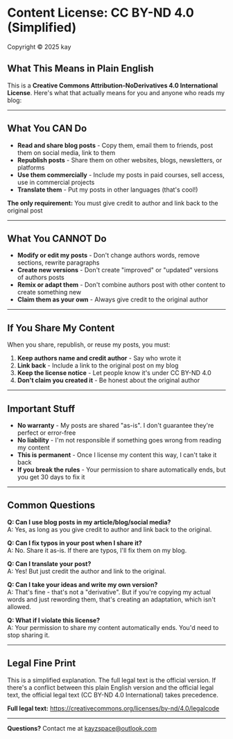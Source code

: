 # Content License: CC BY-ND 4.0 (Simplified)

Copyright © 2025 kay

## What This Means in Plain English

This is a **Creative Commons Attribution-NoDerivatives 4.0 International License**. Here's what that actually means for you and anyone who reads my blog:

---

## What You CAN Do

- **Read and share blog posts** - Copy them, email them to friends, post them on social media, link to them
- **Republish posts** - Share them on other websites, blogs, newsletters, or platforms
- **Use them commercially** - Include my posts in paid courses, sell access, use in commercial projects
- **Translate them** - Put my posts in other languages (that's cool!)

**The only requirement:** You must give credit to author and link back to the original post

---

## What You CANNOT Do

- **Modify or edit my posts** - Don't change authors words, remove sections, rewrite paragraphs
- **Create new versions** - Don't create "improved" or "updated" versions of authors posts
- **Remix or adapt them** - Don't combine authors post with other content to create something new
- **Claim them as your own** - Always give credit to the original author

---

## If You Share My Content

When you share, republish, or reuse my posts, you must:

1. **Keep authors name and credit author** - Say who wrote it
2. **Link back** - Include a link to the original post on my blog
3. **Keep the license notice** - Let people know it's under CC BY-ND 4.0
4. **Don't claim you created it** - Be honest about the original author

---

## Important Stuff

- **No warranty** - My posts are shared "as-is". I don't guarantee they're perfect or error-free
- **No liability** - I'm not responsible if something goes wrong from reading my content
- **This is permanent** - Once I license my content this way, I can't take it back
- **If you break the rules** - Your permission to share automatically ends, but you get 30 days to fix it

---

## Common Questions

**Q: Can I use blog posts in my article/blog/social media?**  
A: Yes, as long as you give credit to author and link back to the original.

**Q: Can I fix typos in your post when I share it?**  
A: No. Share it as-is. If there are typos, I'll fix them on my blog.

**Q: Can I translate your post?**  
A: Yes! But just credit the author and link to the original.

**Q: Can I take your ideas and write my own version?**  
A: That's fine - that's not a "derivative". But if you're copying my actual words and just rewording them, that's creating an adaptation, which isn't allowed.

**Q: What if I violate this license?**  
A: Your permission to share my content automatically ends. You'd need to stop sharing it.

---

## Legal Fine Print

This is a simplified explanation. The full legal text is the official version. If there's a conflict between this plain English version and the official legal text, the official legal text (CC BY-ND 4.0 International) takes precedence.

**Full legal text:** https://creativecommons.org/licenses/by-nd/4.0/legalcode

---

**Questions?** Contact me at kayzspace@outlook.com